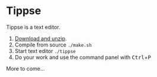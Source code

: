 Tippse
======
Tippse is a text editor.

1. [Download and unzip](https://github.com/wunderfeyd/tippse/archive/master.zip).
2. Compile from source `./make.sh`
3. Start text editor `./tippse`
4. Do your work and use the command panel with <kbd>Ctrl</kbd>+<kbd>P</kbd>

More to come...